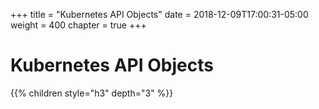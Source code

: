 +++
title = "Kubernetes API Objects"
date = 2018-12-09T17:00:31-05:00
weight = 400
chapter = true
+++

# Kubernetes API Objects

{{% children style="h3" depth="3"  %}}
